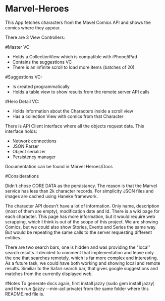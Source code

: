 # Marvel-Heroes
This App fetches characters from the Mavel Comics API and shows the comics where they appear.

There are 3 View Controllers:

#Master VC:
- Holds a CollectionView which is compatible with iPhone/iPad
- Contains the suggestions VC
- There is an infinite scroll to load more items (batches of 20)

#Suggestions VC:
- Is created programmatically
- Holds a table view to show results from the remote server API calls

#Hero Detail VC:
- Holds information about the Characters inside a scroll view
- Has a collection View with comics from that Character


There is API Client interface where all the objects request data. 
This interface holds:

- Network connections
- JSON Parser
- Object serializer
- Persistency manager

Documentation can be found in Marvel Heroes/Docs

#Considerations

Didn't chose CORE DATA as the persistancy. The reason is that the Marvel service has less than 2k character records. 
For simplicity JSON files and images are cached using Haneke framework. 


The character API doesn't have a lot of information. Only name, description (most of them are empty), modification date and Id. 
There is a wiki page for each character. This page has more information, but it would require web scrapping, which I think is out of the scope of this project.
We are showing Comics, but we could also show Stories, Events and Series the same way. But would be repeating the same calls to the server requesting different entities.

There are two search bars, one is hidden and was providing the "local" search results. I decided to comment that implementation and leave only the one that searches remotely, which is far more complex and interesting. As a future task, we could have both working and showing local and remote results. Similiar to the Safari search bar, that gives google suggestions and matches from the currently displayed web.

#Notes
To generate docs again, first install jazzy (sudo gem install jazzy) and then run (jazzy --min-acl private) from the same folder where this README.md file is.